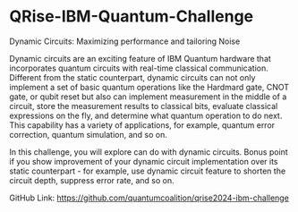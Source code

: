 # QRise-IBM-Quantum-Challenge
Dynamic Circuits: Maximizing performance and tailoring Noise



Dynamic circuits are an exciting feature of IBM Quantum hardware that incorporates quantum circuits with real-time classical communication. Different from the static counterpart, dynamic circuits can not only implement a set of basic quantum operations like the Hardmard gate, CNOT gate, or qubit reset but also can implement measurement in the middle of a circuit, store the measurement results to classical bits, evaluate classical expressions on the fly, and determine what quantum operation to do next. This capability has a variety of applications, for example, quantum error correction, quantum simulation, and so on. 

In this challenge, you will explore can do with dynamic circuits. Bonus point if you show improvement of your dynamic circuit implementation over its static counterpart - for example, use dynamic circuit feature to shorten the circuit depth, suppress error rate, and so on.

GitHub Link: https://github.com/quantumcoalition/qrise2024-ibm-challenge
